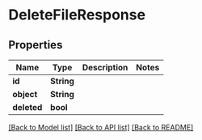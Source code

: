 # DeleteFileResponse

## Properties

Name | Type | Description | Notes
------------ | ------------- | ------------- | -------------
**id** | **String** |  | 
**object** | **String** |  | 
**deleted** | **bool** |  | 

[[Back to Model list]](../README.md#documentation-for-models) [[Back to API list]](../README.md#documentation-for-api-endpoints) [[Back to README]](../README.md)


